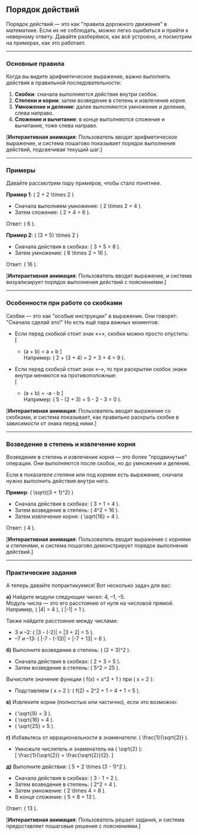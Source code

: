 ## Порядок действий  

Порядок действий — это как "правила дорожного движения" в математике. Если их не соблюдать, можно легко ошибиться и прийти к неверному ответу. Давайте разберёмся, как всё устроено, и посмотрим на примерах, как это работает.  

---

### Основные правила  

Когда вы видите арифметическое выражение, важно выполнять действия в правильной последовательности:  

1. **Скобки**: сначала выполняются действия внутри скобок.  
2. **Степени и корни**: затем возведение в степень и извлечение корня.  
3. **Умножение и деление**: далее выполняются умножение и деление, слева направо.  
4. **Сложение и вычитание**: в конце выполняются сложение и вычитание, тоже слева направо.  

[**Интерактивная анимация**: Пользователь вводит арифметическое выражение, и система пошагово показывает порядок выполнения действий, подсвечивая текущий шаг.]  

---

### Примеры  

Давайте рассмотрим пару примеров, чтобы стало понятнее.  

**Пример 1**: \( 2 + 2 \times 2 \)  

- Сначала выполняем умножение: \( 2 \times 2 = 4 \).  
- Затем сложение: \( 2 + 4 = 6 \).  

Ответ: \( 6 \).  

**Пример 2**: \( (3 + 5) \times 2 \)  

- Сначала действия в скобках: \( 3 + 5 = 8 \).  
- Затем умножение: \( 8 \times 2 = 16 \).  

Ответ: \( 16 \).  

[**Интерактивная анимация**: Пользователь вводит выражение, и система визуализирует порядок выполнения действий с пояснениями.]  

---

### Особенности при работе со скобками  

Скобки — это как "особые инструкции" в выражении. Они говорят: "Сначала сделай это!" Но есть ещё пара важных моментов:  

- Если перед скобкой стоит знак «+», скобки можно просто опустить:  
  \[
  + (a + b) = a + b
  \]  
  Например: \( 2 + (3 + 4) = 2 + 3 + 4 = 9 \).  

- Если перед скобкой стоит знак «–», то при раскрытии скобок знаки внутри меняются на противоположные:  
  \[
  - (a + b) = -a - b
  \]  
  Например: \( 5 - (2 + 3) = 5 - 2 - 3 = 0 \).  

[**Интерактивная анимация**: Пользователь вводит выражение со скобками, и система показывает, как правильно раскрыть скобки в зависимости от знака перед ними.]  

---

### Возведение в степень и извлечение корня  

Возведение в степень и извлечение корня — это более "продвинутые" операции. Они выполняются после скобок, но до умножения и деления.  

Если в показателе степени или под корнем есть выражение, сначала нужно выполнить действия внутри него.  

**Пример**: \( \sqrt{(3 + 1)^2} \)  

- Сначала действия в скобках: \( 3 + 1 = 4 \).  
- Затем возведение в степень: \( 4^2 = 16 \).  
- Затем извлечение корня: \( \sqrt{16} = 4 \).  

Ответ: \( 4 \).  

[**Интерактивная анимация**: Пользователь вводит выражение с корнями и степенями, и система пошагово демонстрирует порядок выполнения действий.]  

---

### Практические задания  

А теперь давайте попрактикуемся! Вот несколько задач для вас:  

**а)** Найдите модули следующих чисел: 4, –1, –5.  
Модуль числа — это его расстояние от нуля на числовой прямой. Например, \( |4| = 4 \), \( |-1| = 1 \).  

Также найдите расстояние между числами:  
- 3 и –2: \( |3 - (-2)| = |3 + 2| = 5 \).  
- –7 и –13: \( |-7 - (-13)| = |-7 + 13| = 6 \).  

**б)** Выполните возведение в степень: \( (2 + 3)^2 \).  
- Сначала действия в скобках: \( 2 + 3 = 5 \).  
- Затем возведение в степень: \( 5^2 = 25 \).  

Вычислите значение функции \( f(x) = x^2 + 1 \) при \( x = 2 \):  
- Подставляем \( x = 2 \): \( f(2) = 2^2 + 1 = 4 + 1 = 5 \).  

**в)** Извлеките корни (полностью или частично), если это возможно:  
- \( \sqrt{9} = 3 \).  
- \( \sqrt{16} = 4 \).  
- \( \sqrt{25} = 5 \).  

**г)** Избавьтесь от иррациональности в знаменателе: \( \frac{1}{\sqrt{2}} \).  
- Умножьте числитель и знаменатель на \( \sqrt{2} \):  
  \[
  \frac{1}{\sqrt{2}} = \frac{\sqrt{2}}{2}.
  \]  

**д)** Выполните действия: \( 5 + 2 \times (3 - 1)^2 \).  
- Сначала действия в скобках: \( 3 - 1 = 2 \).  
- Затем возведение в степень: \( 2^2 = 4 \).  
- Затем умножение: \( 2 \times 4 = 8 \).  
- В конце сложение: \( 5 + 8 = 13 \).  

Ответ: \( 13 \).  

[**Интерактивная анимация**: Пользователь решает задания, и система предоставляет пошаговые решения с пояснениями.]  
